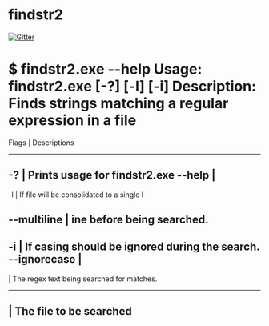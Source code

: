 # findstr2

[![Gitter](https://badges.gitter.im/Join%20Chat.svg)](https://gitter.im/jmaxxz/findstr2?utm_source=badge&utm_medium=badge&utm_campaign=pr-badge&utm_content=badge)


$ findstr2.exe --help
Usage: findstr2.exe [-?] [-l] [-i] <regex> <file>
Description: Finds strings matching a regular expression in a file
=====================================================================================

Flags                              |  Descriptions
_____________________________________________________________________________________

-?                                 |  Prints usage for findstr2.exe
--help                             |
------------------------------------------------------------------------------------
-l                                 |  If file will be consolidated to a single l

--multiline                        |  ine before being searched.
------------------------------------------------------------------------------------
-i                                 |  If casing should be ignored during the search.
--ignorecase                       | 
------------------------------------------------------------------------------------

<regex>                            |  The regex text being searched for matches.

------------------------------------------------------------------------------------
<file>                             |  The file to be searched
------------------------------------------------------------------------------------
